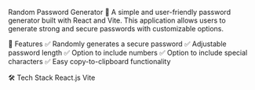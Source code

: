 Random Password Generator 🔑
A simple and user-friendly password generator built with React and Vite. This application allows users to generate strong and secure passwords with customizable options.

🚀 Features
✅ Randomly generates a secure password
✅ Adjustable password length
✅ Option to include numbers
✅ Option to include special characters
✅ Easy copy-to-clipboard functionality

🛠 Tech Stack
React.js
Vite
